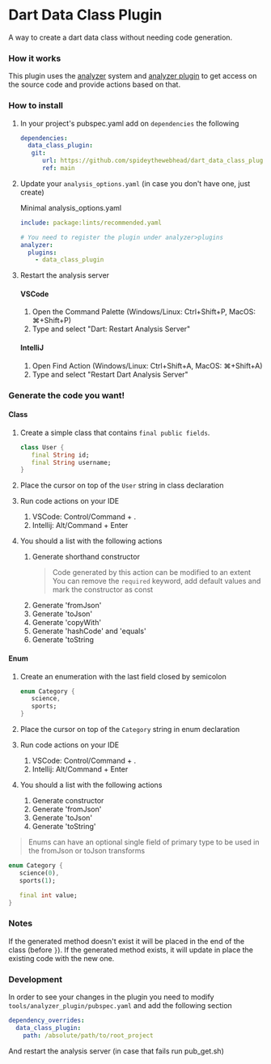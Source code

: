 # Dart Data Class Plugin

A way to create a dart data class without needing code generation.

### How it works

This plugin uses the [analyzer](https://pub.dev/packages/analyzer) system and [analyzer plugin](https://pub.dev/packages/analyzer_plugin) to get access on the source code and provide actions based on that.

### How to install

1. In your project's pubspec.yaml add on `dependencies` the following
   ```yaml
   dependencies:
     data_class_plugin:
      git:
         url: https://github.com/spideythewebhead/dart_data_class_plugin.git
         ref: main
   ```
1. Update your `analysis_options.yaml` (in case you don't have one, just create)

   Minimal analysis_options.yaml
   ```yaml
   include: package:lints/recommended.yaml

   # You need to register the plugin under analyzer>plugins
   analyzer:
     plugins:
       - data_class_plugin
   ```
1. Restart the analysis server
   #### VSCode
   1. Open the Command Palette (Windows/Linux: Ctrl+Shift+P, MacOS: ⌘+Shift+P) 
   1. Type and select "Dart: Restart Analysis Server"
   
   #### IntelliJ
   1. Open Find Action (Windows/Linux: Ctrl+Shift+A, MacOS: ⌘+Shift+A)
   1. Type and select "Restart Dart Analysis Server"
   
### Generate the code you want!

#### Class

1. Create a simple class that contains `final public fields`.

   ```dart
   class User {
      final String id;
      final String username;
   }
   ```

1. Place the cursor on top of the `User` string in class declaration
1. Run code actions on your IDE
   1. VSCode: Control/Command + .
   1. Intellij: Alt/Command + Enter
1. You should a list with the following actions
   1. Generate shorthand constructor
      > Code generated by this action can be modified to an extent
      You can remove the `required` keyword, add default values and mark the constructor as const
   1. Generate 'fromJson'
   1. Generate 'toJson'
   1. Generate 'copyWith'
   1. Generate 'hashCode' and 'equals'
   1. Generate 'toString

#### Enum

1. Create an enumeration with the last field closed by semicolon

   ```dart
   enum Category {
      science,
      sports;
   }
   ```

1. Place the cursor on top of the `Category` string in enum declaration
1. Run code actions on your IDE
   1. VSCode: Control/Command + .
   1. Intellij: Alt/Command + Enter
1. You should a list with the following actions
   1. Generate constructor
   1. Generate 'fromJson'
   1. Generate 'toJson'
   1. Generate 'toString'

> Enums can have an optional single field of primary type to be used in the fromJson or toJson transforms

   ```dart
   enum Category {
      science(0),
      sports(1);

      final int value;
   }
   ```

### Notes

If the generated method doesn't exist it will be placed in the end of the class (before `}`).
If the generated method exists, it will update in place the existing code with the new one.

### Development

In order to see your changes in the plugin you need to modify `tools/analyzer_plugin/pubspec.yaml` and add the following section

```yaml
dependency_overrides:
  data_class_plugin:
    path: /absolute/path/to/root_project
```
And restart the analysis server (in case that fails run pub_get.sh)